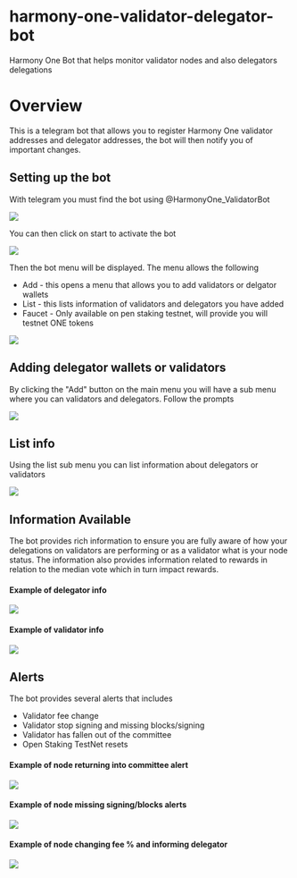 # harmony-one-validator-delegator-bot
Harmony One Bot that helps monitor validator nodes and also delegators delegations

# Overview
This is a telegram bot that allows you to register Harmony One validator addresses and delegator addresses, the bot will then notify you of important changes.


## Setting up the bot

With telegram you must find the bot using @HarmonyOne_ValidatorBot

![](images/TelegramFindBot.jpg)


You can then click on start to activate the bot

![](images/startbot.jpg)


Then the bot menu will be displayed. The menu allows the following
- Add  - this opens a menu that allows you to add validators or delgator wallets
- List - this lists information of validators and delegators you have added
- Faucet - Only available on pen staking testnet, will provide you will testnet ONE tokens

![](images/botmenu.jpg)


## Adding delegator wallets or validators

By clicking the "Add" button on the main menu you will have a sub menu where you can validators and delegators. Follow the prompts

![](images/add.jpg)


## List info

Using the list sub menu you can list information about delegators or validators

![](images/list.jpg)


## Information Available

The bot provides rich information to ensure you are fully aware of how your delegations on validators are performing or as a validator what is your node status. The information also provides information related to rewards in relation to the median vote which in turn impact rewards.

#### Example of delegator info
![](images/delegatorinfo.jpg)

#### Example of validator info
![](images/validatorinfo.jpg)


## Alerts
The bot provides several alerts that includes
- Validator fee change
- Validator stop signing and missing blocks/signing
- Validator has fallen out of the committee
- Open Staking TestNet resets

#### Example of node returning into committee alert
![](images/alert1.jpg)

#### Example of node missing signing/blocks alerts
![](images/alert2.jpg)

#### Example of node changing fee % and informing delegator
![](images/alert3.jpg)


